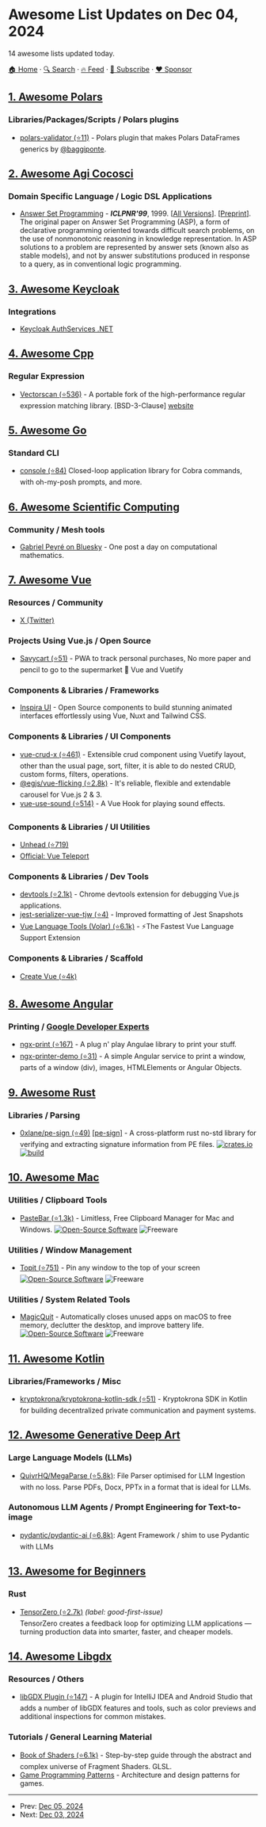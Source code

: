 # Awesome List Updates on Dec 04, 2024

14 awesome lists updated today.

[🏠 Home](/README.md) · [🔍 Search](https://www.trackawesomelist.com/search/) · [🔥 Feed](https://www.trackawesomelist.com/rss.xml) · [📮 Subscribe](https://trackawesomelist.us17.list-manage.com/subscribe?u=d2f0117aa829c83a63ec63c2f&id=36a103854c) · [❤️  Sponsor](https://github.com/sponsors/theowenyoung)



## [1. Awesome Polars](/content/ddotta/awesome-polars/README.md)

### Libraries/Packages/Scripts / Polars plugins

*   [polars-validator (⭐11)](https://github.com/baggiponte/polars-validator) - Polars plugin that makes Polars DataFrames generics by [@baggiponte](https://github.com/baggiponte).

## [2. Awesome Agi Cocosci](/content/YuzheSHI/awesome-agi-cocosci/README.md)

### Domain Specific Language / Logic DSL Applications

*   [Answer Set Programming](https://link.springer.com/chapter/10.1007/3-540-46767-x_28) - ***ICLPNR'99***, 1999. \[[All Versions](https://scholar.google.com/scholar?cluster=15267370435063454675)]. \[[Preprint](http://people.sabanciuniv.edu/~esraerdem/teaching/krr06/asp.pdf)]. The original paper on Answer Set Programming (ASP), a form of declarative programming oriented towards difficult search problems, on the use of nonmonotonic reasoning in knowledge representation. In ASP solutions to a problem are represented by answer sets (known also as stable models), and not by answer substitutions produced in response to a query, as in conventional logic programming.

## [3. Awesome Keycloak](/content/thomasdarimont/awesome-keycloak/README.md)

### Integrations

*   [Keycloak AuthServices .NET](https://nikiforovall.github.io/keycloak-authorization-services-dotnet/)

## [4. Awesome Cpp](/content/fffaraz/awesome-cpp/README.md)

### Regular Expression

*   [Vectorscan (⭐536)](https://github.com/VectorCamp/vectorscan) - A portable fork of the high-performance regular expression matching library. \[BSD-3-Clause] [website](https://www.vectorcamp.gr/project/vectorscan/)

## [5. Awesome Go](/content/avelino/awesome-go/README.md)

### Standard CLI

*   [console (⭐84)](https://github.com/reeflective/console) Closed-loop application library for Cobra commands, with oh-my-posh prompts, and more.

## [6. Awesome Scientific Computing](/content/nschloe/awesome-scientific-computing/README.md)

### Community / Mesh tools

*   [Gabriel Peyré on Bluesky](https://bsky.app/profile/gabrielpeyre.bsky.social) - One post a day on computational mathematics.

## [7. Awesome Vue](/content/vuejs/awesome-vue/README.md)

### Resources / Community

*   [X (Twitter)](https://x.com/vuejs)

### Projects Using Vue.js / Open Source

*   [Savycart (⭐51)](https://github.com/itsalb3rt/savycart-app) - PWA to track personal purchases, No more paper and pencil to go to the supermarket 🏬 Vue and Vuetify

### Components & Libraries / Frameworks

*   [Inspira UI](https://inspira-ui.com/) - Open Source components to build stunning animated interfaces effortlessly using Vue, Nuxt and Tailwind CSS.

### Components & Libraries / UI Components

*   [vue-crud-x (⭐461)](https://github.com/ais-one/cookbook) - Extensible crud component using Vuetify layout, other than the usual page, sort, filter, it is able to do nested CRUD, custom forms, filters, operations.
*   [@egjs/vue-flicking (⭐2.8k)](https://github.com/naver/egjs-flicking/blob/master/packages/vue3-flicking/README.md) - It's reliable, flexible and extendable carousel for Vue.js 2 & 3.
*   [vue-use-sound (⭐514)](https://github.com/vueuse/sound) - A Vue Hook for playing sound effects.

### Components & Libraries / UI Utilities

*   [Unhead (⭐719)](https://github.com/unjs/unhead)
*   [Official: Vue Teleport](https://vuejs.org/guide/built-ins/teleport)

### Components & Libraries / Dev Tools

*   [devtools (⭐2.1k)](https://github.com/vuejs/devtools) - Chrome devtools extension for debugging Vue.js applications.
*   [jest-serializer-vue-tjw (⭐4)](https://github.com/tjw-lint/vue3-snapshot-serializer) - Improved formatting of Jest Snapshots
*   [Vue Language Tools (Volar) (⭐6.1k)](https://github.com/vuejs/language-tools) - ⚡The Fastest Vue Language Support Extension

### Components & Libraries / Scaffold

*   [Create Vue (⭐4k)](https://github.com/vuejs/create-vue)

## [8. Awesome Angular](/content/PatrickJS/awesome-angular/README.md)

### Printing / [Google Developer Experts](https://developers.google.com/experts/all/technology/web-technologies)

*   [ngx-print (⭐167)](https://github.com/selemxmn/ngx-print) - A plug n' play Angulae library to print your stuff.
*   [ngx-printer-demo (⭐31)](https://github.com/plaetzchen79/ngx-printer-demo) - A simple Angular service to print a window, parts of a window (div), images, HTMLElements or Angular Objects.

## [9. Awesome Rust](/content/rust-unofficial/awesome-rust/README.md)

### Libraries / Parsing

*   [0xlane/pe-sign (⭐49)](https://github.com/0xlane/pe-sign) [\[pe-sign\]](https://crates.io/crates/pe-sign) - A cross-platform rust no-std library for verifying and extracting signature information from PE files. [![crates.io](https://img.shields.io/crates/v/pe-sign)](https://crates.io/crates/pe-sign) [![build](https://github.com/0xlane/pe-sign/actions/workflows/rust.yml/badge.svg)](https://github.com/0xlane/pe-sign/actions/workflows/rust.yml)

## [10. Awesome Mac](/content/jaywcjlove/awesome-mac/README.md)

### Utilities / Clipboard Tools

*   [PasteBar (⭐1.3k)](https://github.com/PasteBar/PasteBarApp) - Limitless, Free Clipboard Manager for Mac and Windows. [![Open-Source Software](https://jaywcjlove.github.io/sb/ico/min-oss.svg "Open Source Software")](https://github.com/PasteBar/PasteBarApp) ![Freeware](https://jaywcjlove.github.io/sb/ico/min-free.svg "Freeware")

### Utilities / Window Management

*   [Topit (⭐751)](https://github.com/lihaoyun6/Topit) - Pin any window to the top of your screen [![Open-Source Software](https://jaywcjlove.github.io/sb/ico/min-oss.svg "Open Source Software")](https://github.com/lihaoyun6/Topit) ![Freeware](https://jaywcjlove.github.io/sb/ico/min-free.svg "Freeware")

### Utilities / System Related Tools

*   [MagicQuit](https://magicquit.com/) - Automatically closes unused apps on macOS to free memory, declutter the desktop, and improve battery life. [![Open-Source Software](https://jaywcjlove.github.io/sb/ico/min-oss.svg "Open Source Software")](https://github.com/BigBerny/magicquit) ![Freeware](https://jaywcjlove.github.io/sb/ico/min-free.svg "Freeware")

## [11. Awesome Kotlin](/content/KotlinBy/awesome-kotlin/README.md)

### Libraries/Frameworks / Misc

*   [kryptokrona/kryptokrona-kotlin-sdk (⭐51)](https://github.com/kryptokrona/kryptokrona-kotlin-sdk) - Kryptokrona SDK in Kotlin for building decentralized private communication and payment systems.

## [12. Awesome Generative Deep Art](/content/filipecalegario/awesome-generative-deep-art/README.md)

### Large Language Models (LLMs)

*   [QuivrHQ/MegaParse (⭐5.8k)](https://github.com/quivrhq/megaparse): File Parser optimised for LLM Ingestion with no loss. Parse PDFs, Docx, PPTx in a format that is ideal for LLMs.

### Autonomous LLM Agents / Prompt Engineering for Text-to-image

*   [pydantic/pydantic-ai (⭐6.8k)](https://github.com/pydantic/pydantic-ai): Agent Framework / shim to use Pydantic with LLMs

## [13. Awesome for Beginners](/content/MunGell/awesome-for-beginners/README.md)

### Rust

*   [TensorZero (⭐2.7k)](https://github.com/tensorzero/tensorzero) *(label: good-first-issue)* <br> TensorZero creates a feedback loop for optimizing LLM applications — turning production data into smarter, faster, and cheaper models.

## [14. Awesome Libgdx](/content/rafaskb/awesome-libgdx/README.md)

### Resources / Others

*   [libGDX Plugin (⭐147)](https://github.com/BlueBoxWare/LibGDXPlugin) - A plugin for IntelliJ IDEA and Android Studio that adds a number of libGDX features and tools, such as color previews and additional inspections for common mistakes.

### Tutorials / General Learning Material

*   [Book of Shaders (⭐6.1k)](https://github.com/patriciogonzalezvivo/thebookofshaders) - Step-by-step guide through the abstract and complex universe of Fragment Shaders. GLSL.
*   [Game Programming Patterns](https://gameprogrammingpatterns.com/) - Architecture and design patterns for games.

---

- Prev: [Dec 05, 2024](/content/2024/12/05/README.md)
- Next: [Dec 03, 2024](/content/2024/12/03/README.md)